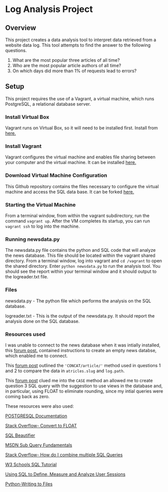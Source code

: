 # Log Analysis Project

## Overview

This project creates a data analysis tool to interpret data retrieved from a website data log. This tool attempts to find the answer to the following questions.

1. What are the most popular three articles of all time?
2. Who are the most popular article authors of all time?
3.  On which days did more than 1% of requests lead to errors?

## Setup

This project requires the use of a Vagrant, a virtual machine, which runs PostgreSQL, a relational database server.

### Install Virtual Box

Vagrant runs on Virtual Box, so it will need to be installed first. Install from [here.][44e599f1]

  [44e599f1]: https://www.virtualbox.org/wiki/Downloads "Virtual Box Installation"

### Install Vagrant
Vagrant configures the virtual machine and enables file sharing between your computer and the virtual machine. It can be installed [here.][d1fb35c2]

  [d1fb35c2]: https://www.vagrantup.com/downloads.html "Vagrant Download"

### Download Virtual Machine Configuration

This Github repository contains the files necessary to configure the virtual machine and access the SQL data base. It can be forked  [here.][505f3dcf]

  [505f3dcf]: https://github.com/udacity/fullstack-nanodegree-vm "VM configuration files"

### Starting the Virtual Machine

From a terminal window, from within the vagrant subdirectory, run the command `vagrant up`. After the VM completes its startup, you can run `vagrant ssh` to log into the machine.

### Running newsdata.py

The newsdata.py file contains the python and SQL code that will analyze the news database. This file should be located within the vagrant shared directory. From a terminal window, log into vagrant and `cd /vagrant` to open the shared directory. Enter `python newsdata.py` to run the analysis tool. You should see the report within your terminal window and it should output to the logreader.txt file.

### Files

newsdata.py - The python file which performs the analysis on the SQL database.

logreader.txt - This is the output of the newsdata.py. It should report the analysis done on the SQL database.

### Resources used

I was unable to connect to the news database when it was intially installed, this [forum post.][867a8aeb] contained instructions to create an empty news databse, which enabled me to connect.

  [867a8aeb]: https://discussions.udacity.com/t/fixed-psql-fatal-database-news-does-not-exist-even-after-reinstalling-vagrant/247490 "Database post"

  This [forum post][69ca8226] outlined the `'CONCAT/article/'` method used in questions 1 and 2 to compare the data in `atricles.slug` and `log.path`.

  [69ca8226]: https://discussions.udacity.com/t/comparing-articles-slug-to-log-path/249717 "forum post"

  This [forum post][a6769ce6] clued me into the `CASE` method an allowed me to create question 3 SQL query with the suggestion to use views in the database and, in particular, using FLOAT to eliminate rounding, since my intial queries were coming back as zero.

  [a6769ce6]: https://discussions.udacity.com/t/logs-analysis-query-3/249907/2 "forum post"

  These resources were also used:

[  POSTGRESQL Documentation](https://www.postgresql.org/docs/)

[Stack Overflow- Convert to FLOAT](https://stackoverflow.com/questions/28736227/postgresql-9-3-convert-to-float)

[SQL Beautifier](http://www.cleancss.com/sql-beautify/)

[MSDN Sub Query Fundamentals](https://msdn.microsoft.com/en-us/library/ms189575(v=sql.105).aspx)

[Stack Overflow- How do I combine multiple SQL Queries](https://stackoverflow.com/questions/4441590/how-do-i-combine-multiple-sql-queries)

[W3 Schools SQL Tutorial](https://www.w3schools.com/sql/default.asp)

[Using SQL to Define, Measure and Analyze User Sessions](https://segment.com/blog/using-sql-to-define-measure-and-analyze-user-sessions/)

[Python-Writing to Files](http://www.afterhoursprogramming.com/tutorial/Python/Writing-to-Files/)
